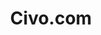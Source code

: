 ---
blog: https://civo.com/blog/
codehost: https://github.com/https://github.com/civo
facebook: https://facebook.com/civocloud
logohandle: civo
sort: civo
title: Civo.com
twitter: https://x.com/civocloud
website: https://www.civo.com/
---